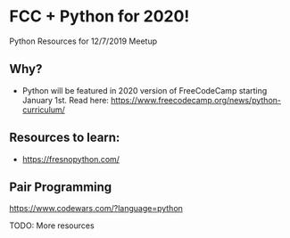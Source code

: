 # FCC + Python for 2020!
Python Resources for 12/7/2019 Meetup

## Why?
* Python will be featured in 2020 version of FreeCodeCamp starting January 1st. Read here: https://www.freecodecamp.org/news/python-curriculum/


## Resources to learn:
* https://fresnopython.com/

## Pair Programming
https://www.codewars.com/?language=python



TODO: More resources 


